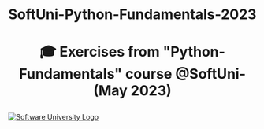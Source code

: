 # SoftUni-Python-Fundamentals-2023
# <p align="center"> 🎓 Exercises from "Python-Fundamentals" course @SoftUni-(May 2023) <p>

<a href="https://softuni.bg/trainings/courses" rel="Courses"><img src="https://softuni.bg/content/images/svg-logos/software-university-logo.svg?sanitize=true" alt="Software University Logo"></a>
